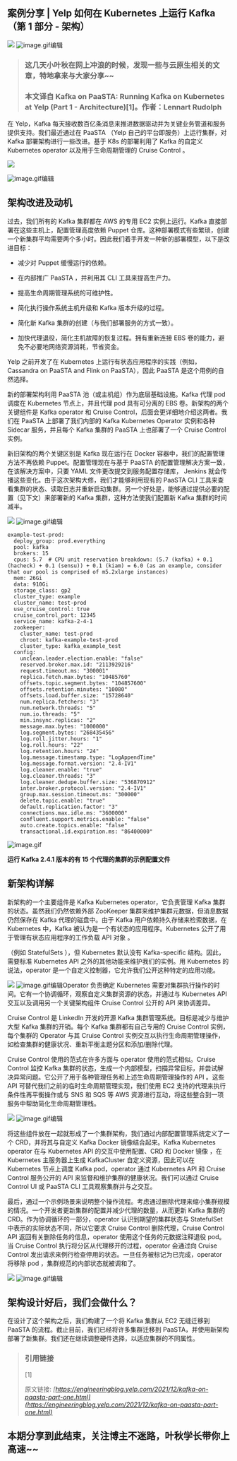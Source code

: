 ## 案例分享 | Yelp 如何在 Kubernetes 上运行 Kafka（第 1 部分 - 架构）

  ![](https://img-blog.csdnimg.cn/538fc48d64b14a05a0fbc046dcd4f7c3.png) ![image.gif](https://ucc.alicdn.com/pic/developer-ecology/a498628d7e8c4d7fa21087de7127ba6b.gif "image.gif")编辑

> ### 这几天小叶秋在网上冲浪的时候，发现一些与云原生相关的文章，特地拿来与大家分享~~
> 
> ### 本文译自 Kafka on PaaSTA: Running Kafka on Kubernetes at Yelp (Part 1 - Architecture)\[1\]。作者：Lennart Rudolph

在 Yelp，Kafka 每天接收数百亿条消息来推进数据驱动并为关键业务管道和服务提供支持。我们最近通过在 PaaSTA （Yelp 自己的平台即服务）上运行集群，对 Kafka 部署架构进行一些改进。基于 K8s 的部署利用了 Kafka 的自定义 Kubernetes operator 以及用于生命周期管理的 Cruise Control 。

![](https://img-blog.csdnimg.cn/img_convert/375276702847404f78f80419c473628e.png)

 ![image.gif](https://ucc.alicdn.com/pic/developer-ecology/04ea9566778346b687594c9ee77148cf.gif "image.gif")编辑

## 架构改进及动机

过去，我们所有的 Kafka 集群都在 AWS 的专用 EC2 实例上运行。Kafka 直接部署在这些主机上，配置管理高度依赖 Puppet 仓库。这种部署模式有些繁琐，创建一个新集群平均需要两个多小时。因此我们着手开发一种新的部署模型，以下是改进目标：

-   减少对 Puppet 缓慢运行的依赖。  
    
-   在内部推广 PaaSTA ，并利用其 CLI 工具来提高生产力。  
    
-   提高生命周期管理系统的可维护性。  
    
-   简化执行操作系统主机升级和 Kafka 版本升级的过程。  
    
-   简化新 Kafka 集群的创建（与我们部署服务的方式一致）。  
    
-   加快代理退役，简化主机故障的恢复过程。拥有重新连接 EBS 卷的能力，避免不必要地网络资源消耗，节省资金。  
    

Yelp 之前开发了在 Kubernetes 上运行有状态应用程序的实践（例如，Cassandra on PaaSTA and Flink on PaaSTA），因此 PaaSTA 是这个用例的自然选择。

新的部署架构利用 PaaSTA 池（或主机组）作为底层基础设施。Kafka 代理 pod 调度在 Kubernetes 节点上，并且代理 pod 具有可分离的 EBS 卷。新架构的两个关键组件是 Kafka operator 和 Cruise Control，后面会更详细地介绍这两者。我们在 PaaSTA 上部署了我们内部的 Kafka Kubernetes Operator 实例和各种 Sidecar 服务，并且每个 Kafka 集群的 PaaSTA 上也部署了一个 Cruise Control 实例。

新旧架构的两个关键区别是 Kafka 现在运行在 Docker 容器中，我们的配置管理方法不再依赖 Puppet。配置管理现在与基于 PaaSTA 的配置管理解决方案一致，在该解决方案中，只要 YAML 文件更改提交到服务配置存储库， Jenkins 就会传播这些变化。由于这次架构大修，我们才能够利用现有的 PaaSTA CLI 工具来查看集群的状态、读取日志并重新启动集群。另一个好处是，能够通过提供必要的配置（见下文）来部署新的 Kafka 集群，这种方法使我们配置新 Kafka 集群的时间减半。

  ![](https://img-blog.csdnimg.cn/89dcc995aa1242dc92a91b14aa35bc49.png) ![image.gif](https://ucc.alicdn.com/pic/developer-ecology/e063bc57d2b94c40aae2ee1e3a792f87.gif "image.gif")编辑

```
example-test-prod:
  deploy_group: prod.everything
  pool: kafka
  brokers: 15
  cpus: 5.7  # CPU unit reservation breakdown: (5.7 (kafka) + 0.1 (hacheck) + 0.1 (sensu)) + 0.1 (kiam) = 6.0 (as an example, consider that our pool is comprised of m5.2xlarge instances)
  mem: 26Gi
  data: 910Gi
  storage_class: gp2
  cluster_type: example
  cluster_name: test-prod
  use_cruise_control: true
  cruise_control_port: 12345
  service_name: kafka-2-4-1
  zookeeper:
    cluster_name: test-prod
    chroot: kafka-example-test-prod
    cluster_type: kafka_example_test
  config:
    unclean.leader.election.enable: "false"
    reserved.broker.max.id: "2113929216"
    request.timeout.ms: "300001"
    replica.fetch.max.bytes: "10485760"
    offsets.topic.segment.bytes: "104857600"
    offsets.retention.minutes: "10080"
    offsets.load.buffer.size: "15728640"
    num.replica.fetchers: "3"
    num.network.threads: "5"
    num.io.threads: "5"
    min.insync.replicas: "2"
    message.max.bytes: "1000000"
    log.segment.bytes: "268435456"
    log.roll.jitter.hours: "1"
    log.roll.hours: "22"
    log.retention.hours: "24"
    log.message.timestamp.type: "LogAppendTime"
    log.message.format.version: "2.4-IV1"
    log.cleaner.enable: "true"
    log.cleaner.threads: "3"
    log.cleaner.dedupe.buffer.size: "536870912"
    inter.broker.protocol.version: "2.4-IV1"
    group.max.session.timeout.ms: "300000"
    delete.topic.enable: "true"
    default.replication.factor: "3"
    connections.max.idle.ms: "3600000"
    confluent.support.metrics.enable: "false"
    auto.create.topics.enable: "false"
    transactional.id.expiration.ms: "86400000"
```

![image.gif](https://ucc.alicdn.com/pic/developer-ecology/beeac8037c1842c998bb4162cc712ad5.gif "image.gif")

**运行 Kafka 2.4.1 版本的有 15 个代理的集群的示例配置文件**

## 新架构详解

新架构的一个主要组件是 Kafka Kubernetes operator，它负责管理 Kafka 集群的状态。虽然我们仍然依赖外部 ZooKeeper 集群来维护集群元数据，但消息数据仍然保存在 Kafka 代理的磁盘中。由于 Kafka 用户依赖持久存储来检索数据，在 Kubernetes 中，Kafka 被认为是一个有状态的应用程序。Kubernetes 公开了用于管理有状态应用程序的工作负载 API 对象 。

（例如 StatefulSets ），但 Kubernetes 默认没有 Kafka-specific 结构。因此，需要标准 Kubernetes API 之外的其他功能来维护我们的实例。用 Kubernetes 的说法，operator 是一个自定义控制器，它允许我们公开这种特定的应用功能。

  ![](https://img-blog.csdnimg.cn/7f95e33398a24294b74d8be032f12eab.png) ![image.gif](https://ucc.alicdn.com/pic/developer-ecology/946efd392d2642b6a8bbd49246a43721.gif "image.gif")编辑Operator 负责确定 Kubernetes 需要对集群执行操作的时间。它有一个协调循环，观察自定义集群资源的状态，并通过与 Kubernetes API 交互以及调用另一个关键架构组件 Cruise Control 公开的 API 来协调差异。

Cruise Control 是 LinkedIn 开发的开源 Kafka 集群管理系统。目标是减少与维护大型 Kafka 集群的开销。每个 Kafka 集群都有自己专用的 Cruise Control 实例，每个集群的 Operator 与其 Cruise Control 实例交互以执行生命周期管理操作，如检查集群的健康状况、重新平衡主题分区和添加/删除代理。

Cruise Control 使用的范式在许多方面与 operator 使用的范式相似。Cruise Control 监控 Kafka 集群的状态，生成一个内部模型，扫描异常目标，并尝试解决异常问题。它公开了用于各种管理任务和上述生命周期管理操作的 API 。这些 API 可替代我们之前的临时生命周期管理实现，我们使用 EC2 支持的代理来执行条件性再平衡操作或与 SNS 和 SQS 等 AWS 资源进行互动，将这些整合到一项服务中帮助简化生命周期管理栈。

  ![](https://img-blog.csdnimg.cn/ef381c1da18f422697f34bea9aaecb9f.png) ![image.gif](https://ucc.alicdn.com/pic/developer-ecology/faa29a5b22b74c5fbb094c581492ec39.gif "image.gif")编辑

将这些组件放在一起就形成了一个集群架构，我们通过内部配置管理系统定义了一个 CRD，并将其与自定义 Kafka Docker 镜像结合起来。Kafka Kubernetes operator 在与 Kubernetes API 的交互中使用配置、CRD 和 Docker 镜像 ，在 Kubernetes 主服务器上生成 KafkaCluster 自定义资源，因此可以在 Kubernetes 节点上调度 Kafka pod，operator 通过 Kubernetes API 和 Cruise Control 服务公开的 API 来监督和维护集群的健康状况。我们可以通过 Cruise Control UI 或 PaaSTA CLI 工具观察集群并与之交互。

最后，通过一个示例场景来说明整个操作流程。考虑通过删除代理来缩小集群规模的情况。一个开发者更新集群的配置并减少代理的数量，从而更新 Kafka 集群的 CRD。作为协调循环的一部分，operator 认识到期望的集群状态与 StatefulSet 中表示的实际状态不同，所以它要求 Cruise Control 删除代理，Cruise Control API 返回有关删除任务的信息，operator 使用这个任务的元数据注释退役 pod。当 Cruise Control 执行将分区从代理移开的过程，operator 会通过向 Cruise Control 发出请求来例行检查停用的状态。一旦任务被标记为已完成，operator 将移除 pod ，集群规范的内部状态就被调和了。

  ![](https://img-blog.csdnimg.cn/d91c6d625e974ea69814eb812a721675.png) ![image.gif](https://ucc.alicdn.com/pic/developer-ecology/dbadce8ab39547468702ba5fdf3a4d29.gif "image.gif")编辑

## 架构设计好后，我们会做什么？

在设计了这个架构之后，我们构建了一个将 Kafka 集群从 EC2 无缝迁移到 PaaSTA 的流程。截止目前，我们已经将许多集群迁移到 PaaSTA，并使用新架构部署了新集群。我们还在继续调整硬件选择，以适应集群的不同属性。

> ### 引用链接
> 
> \[1\]
> 
> 原文链接: _[https://engineeringblog.yelp.com/2021/12/kafka-on-paasta-part-one.html](https://engineeringblog.yelp.com/2021/12/kafka-on-paasta-part-one.html)_

## 本期分享到此结束，关注博主不迷路，叶秋学长带你上高速~~